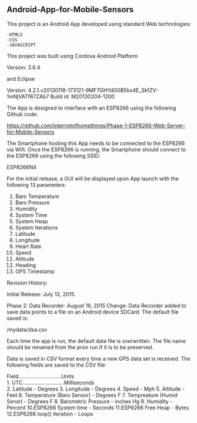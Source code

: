 <h2><strong>Android-App-for-Mobile-Sensors</strong></h2>

This project is an Android App developed using standard Web technologies:

    -HTML5
    -CSS
    -JAVASCRIPT

This project was built using Cordova Android Platform

Version: 3.6.4

and Eclipse

Version: 4.2.1.v20130118-173121-9MF7GHYdG0B5kx4E_SkfZV-1mNjVATf67ZAb7
Build id: M20130204-1200

The App is designed to interface with an ESP8266 using the following Github code:

https://github.com/internetofhomethings/Phase-1-ESP8266-Web-Server-for-Mobile-Sensors

The Smartphone hosting this App needs to be connected to the ESP8266 via Wifi. Once the ESP8266
is running, the Smartphone should connect to the ESP8266 using the following SSID:

ESP8266N4

For the initial release, a GUI will be displayed upon App launch with the following 13 parameters:

1. Baro Temperature
2. Baro Pressure
3. Humidity
4. System Time
5. System Heap
6. System Iterations
7. Latitude
8. Longitude
9. Heart Rate
10. Speed
11. Altitude
12. Heading
13. GPS Timestamp

Revision History:

Initial Release:         July 13, 2015. 

Phase 2: Data Recorder:  August 16, 2015 
Change: Data Recorder added to save data points to a file on an Android device SDCard. The default file saved is:

<SDCARD>/mydata/dsa.csv

Each time the app is run, the default data file is overwritten. The file name should be renamed from the prior
run if it is to be preserved.

Data is saved in CSV format every time a new GPS data set is received. The following fields are saved to the CSV file:

<p style="font-family:"Courier-New">
Field.............................Units<br>
1. UTC............................Milliseconds<br>
2. Latitude                     - Degrees
3. Longitude                 - Degrees
4. Speed                     - Mph
5. Altitude                  - Feet
6. Temperature (Baro Sensor) - Degrees F
7. Tempreature (Humid Sensr) - Degrees F
8. Barometric Pressure       - inches Hg
9. Humidity                  - Percent
10.ESP8266 System time       - Seconds
11.ESP8266 Free Heap         - Bytes
12.ESP8266 loop() iteration  - Loops
</p>



